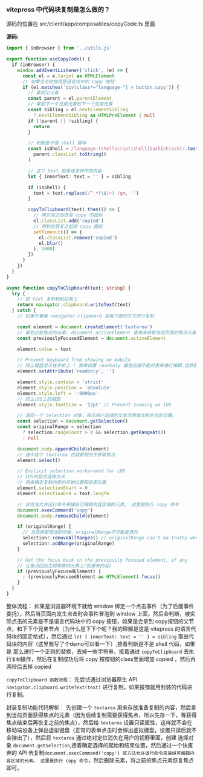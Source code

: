### vitepress 中代码块复制是怎么做的？
源码的位置在 src/client/app/composables/copyCode.ts 里面

**源码:**
```ts
import { inBrowser } from '../utils.js'

export function useCopyCode() {
  if (inBrowser) {
    window.addEventListener('click', (e) => {
      const el = e.target as HTMLElement
      // 如果点击的按钮是语言块中的 copy 按钮
      if (el.matches('div[class*="language-"] > button.copy')) {
        // 拿到父元素
        const parent = el.parentElement
        // 拿到下一个兄弟元素的下一个兄弟元素
        const sibling = el.nextElementSibling
          ?.nextElementSibling as HTMLPreElement | null
        if (!parent || !sibling) {
          return
        }

        // 判断是不是 shell 脚本
        const isShell = /language-(shellscript|shell|bash|sh|zsh)/.test(
          parent.classList.toString()
        )

        // 这个 text 就是语言块中的内容
        let { innerText: text = '' } = sibling

        if (isShell) {
          text = text.replace(/^ *(\$|>) /gm, '')
        }

        copyToClipboard(text).then(() => {
          // 拷贝完之后改变 copy 的图标
          el.classList.add('copied')
          // 两秒后恢复之前的 copy 图标
          setTimeout(() => {
            el.classList.remove('copied')
            el.blur()
          }, 2000)
        })
      }
    })
  }
}

async function copyToClipboard(text: string) {
  try {
    // 把 text 复制到粘贴板上
    return navigator.clipboard.writeText(text)
  } catch {
    // 如果不兼容 navigator.clipboard 采用下面的方式进行复制

    const element = document.createElement('textarea')
    // 拿到之前焦点的元素: document.activeElement 是用来获取当前页面的焦点元素
    const previouslyFocusedElement = document.activeElement

    element.value = text

    // Prevent keyboard from showing on mobile
    // 防止键盘显示在手机上 ( 表单设置 readonly 属性后就不能对表单进行编辑,自然就不会有键盘出现)
    element.setAttribute('readonly', '')

    element.style.contain = 'strict'
    element.style.position = 'absolute'
    element.style.left = '-9999px'
    // 防止iOS上的缩放
    element.style.fontSize = '12pt' // Prevent zooming on iOS

    // 返回一个 Selection 对象，表示用户选择的文本范围或光标的当前位置。
    const selection = document.getSelection()
    const originalRange = selection
      ? selection.rangeCount > 0 && selection.getRangeAt(0)
      : null

    document.body.appendChild(element)
    // 选中这个 textarea 也就是相当于获取焦点
    element.select()

    // Explicit selection workaround for iOS
    // iOS的显式选择方法
    // 用来确定复制内容的开始位置和结束位置
    element.selectionStart = 0
    element.selectionEnd = text.length

    // 该方法允许运行命令来操纵可编辑内容区域的元素。 这里是执行 copy 命令
    document.execCommand('copy')
    document.body.removeChild(element)

    if (originalRange) {
      // 当选择是错误的时候，originalRange不可能是真的
      selection!.removeAllRanges() // originalRange can't be truthy when selection is falsy
      selection!.addRange(originalRange)
    }

    // Get the focus back on the previously focused element, if any
    // 让焦点回到之前聚焦的元素上(如果有的话)
    if (previouslyFocusedElement) {
      ; (previouslyFocusedElement as HTMLElement).focus()
    }
  }
}
```

整体流程：
如果是浏览器环境下就给 window 绑定一个点击事件（为了后面事件委托），然后当页面内发生点击时会事件冒泡到 window 上面，然后会判断，被实际点击的元素是不是语言代码块中的 copy 按钮，如果是会拿到 copy按钮的父节点，和下下个兄弟节点（为什么是下下个呢？我的理解是这是 vitepress 的语言代码块的固定格式），然后通过 `let { innerText: text = '' } = sibling` 取出代码块的内容（这里我写了个demo可以看一下）,接着判断是不是 shell 代码，如果是 那么进行一个正则的替换，去掉一些字符串，接着通过 `copyToClipboard` 去执行`复制`操作，然后在复制成功后将 copy 按按钮的class里面增加 copied ，然后再两秒后去掉 copied

`copyToClipboard 函数流程`：
先尝试通过浏览器原生 API `navigator.clipboard.writeText(text)` 进行复制，如果报错就用封装的代码进行复制。

封装复制功能代码解析：
先创建一个 `textarea` 用来存放准备复制的内容，然后拿到当前页面获得焦点的元素（因为后续复制需要获得焦点，所以先存一下，等获得焦点结束后再恢复之前的焦点），然后给 `textarea` 设置只读属性，这样就不会在移动端设备上弹出虚拟键盘（正常的表单点击时会弹出虚拟键盘，设置只读后就不会弹出了），然后将 `textarea` 通过绝对定位消失在用户的视野里面，创建 选择对象 `document.getSelection`,接着确定选择的起始和结束位置，然后通过一个快废弃的 API 去复制`document.execCommand('copy') 该方法允许运行命令来操纵可编辑内容区域的元素。 这里是执行 copy 命令`，然后删除元素，将之前的焦点元素恢复焦点即可。